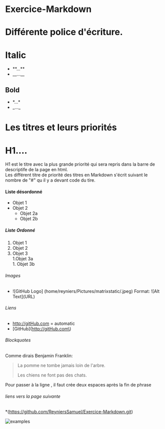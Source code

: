 # Exercice-Markdown
# Différente police d'écriture.
# Italic
  * \*\*...\*\*
  * \_\_...\_\_

## Bold
  * \*...\*
  * \_...\_
# Les titres et leurs priorités
# H1....
  H1 est le titre avec la plus grande priorité qui sera repris dans la barre de descriptife de la page en html.  
  Les différent titre de priorité des titres en Markdown s'écrit suivant le nombre de "#" qu il y a devant code du tire. 
  
#### Liste désordonné
  * Objet 1
  * Objet 2
    * Objet 2a
    * Objet 2b

##### Liste Ordonné 
  1. Objet 1
  1. Objet 2
  1. Objet 3  
    1.Objet 3a  
    1. Objet 3b

###### Images
* \!\[GitHub Logo\] \(home/reyniers/Pictures/matrixstatic/.jpeg) 
  Format: \!\[Alt Text\]\(URL\)

###### Liens 
* http://gitHub.com \= automatic
* \[GitHub\]\(http://gitHub.com\)


###### Blockquotes
Comme dirais Benjamin Franklin:
>La pomme ne tombe jamais loin de l'arbre.  
>
>Les chiens ne font pas des chats.  

Pour passer à la ligne , il faut crée deux espaces après la fin de phrase  

###### liens vers la page suivante

*(https://github.com/ReyniersSamuel/Exercice-Markdown.git)

![examples]()  


